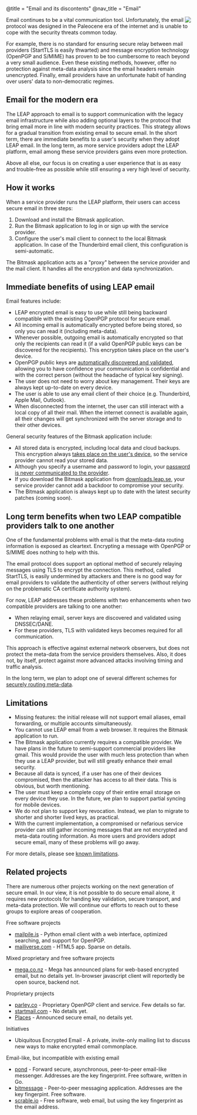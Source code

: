@title = "Email and its discontents"
@nav_title = "Email"

<img src="/img/animated-gifs-email-007.gif" align="right" />

Email continues to be a vital communication tool. Unfortunately, the email protocol was designed in the Paleocene era of the internet and is unable to cope with the security threats common today.

For example, there is no standard for ensuring secure relay between mail providers (StartTLS is easily thwarted) and message encryption technology (OpenPGP and S/MIME) has proven to be too cumbersome to reach beyond a very small audience. Even these existing methods, however, offer no protection against meta-data analysis since the email headers remain unencrypted. Finally, email providers have an unfortunate habit of handing over users' data to non-democratic regimes.

## Email for the modern era

The LEAP approach to email is to support communication with the legacy email infrastructure while also adding optional layers to the protocol that bring email more in line with modern security practices. This strategy allows for a gradual transition from existing email to secure email. In the short term, there are immediate benefits to a user's security when they adopt LEAP email. In the long term, as more service providers adopt the LEAP platform, email among these service providers gains even more protection.

Above all else, our focus is on creating a user experience that is as easy and trouble-free as possible while still ensuring a very high level of security.

## How it works

When a service provider runs the LEAP platform, their users can access secure email in three steps:

1. Download and install the Bitmask application.
2. Run the Bitmask application to log in or sign up with the service provider.
3. Configure the user's mail client to connect to the local Bitmask application. In case of the Thunderbird email client, this configuration is semi-automatic.

The Bitmask application acts as a "proxy" between the service provider and the mail client. It handles all the encryption and data synchronization.

## Immediate benefits of using LEAP email

Email features include:

* LEAP encrypted email is easy to use while still being backward compatible with the existing OpenPGP protocol for secure email.
* All incoming email is automatically encrypted before being stored, so only you can read it (including meta-data).
* Whenever possible, outgoing email is automatically encrypted so that only the recipients can read it (if a valid OpenPGP public keys can be discovered for the recipients). This encryption takes place on the user's device.
* OpenPGP public keys are [automatically discovered and validated](/nicknym), allowing you to have confidence your communication is confidential and with the correct person (without the headache of typical key signing).
* The user does not need to worry about key management. Their keys are always kept up-to-date on every device.
* The user is able to use any email client of their choice (e.g. Thunderbird, Apple Mail, Outlook).
* When disconnected from the internet, the user can still interact with a local copy of all their mail. When the internet connect is available again, all their changes will get synchronized with the server storage and to their other devices.

General security features of the Bitmask application include:

* All stored data is encrypted, including local data and cloud backups. This encryption always [takes place on the user's device](/soledad), so the service provider cannot read your stored data.
* Although you specify a username and password to login, your [password is never communicated to the provider](https://en.wikipedia.org/wiki/Secure_Remote_Password_protocol).
* If you download the Bitmask application from [downloads.leap.se](https://downloads.leap.se), your service provider cannot add a backdoor to compromise your security.
* The Bitmask application is always kept up to date with the latest security patches (coming soon).

## Long term benefits when two LEAP compatible providers talk to one another

One of the fundamental problems with email is that the meta-data routing information is exposed as cleartext. Encrypting a message with OpenPGP or S/MIME does nothing to help with this.

The email protocol does support an optional method of securely relaying messages using TLS to encrypt the connection. This method, called StartTLS, is easily undermined by attackers and there is no good way for email providers to validate the authenticity of other servers (without relying on the problematic CA certificate authority system).

For now, LEAP addresses these problems with two enhancements when two compatible providers are talking to one another:

* When relaying email, server keys are discovered and validated using DNSSEC/DANE.
* For these providers, TLS with validated keys becomes required for all communication.

This approach is effective against external network observers, but does not protect the meta-data from the service providers themselves. Also, it does not, by itself, protect against more advanced attacks involving timing and traffic analysis.

In the long term, we plan to adopt one of several different schemes for [securely routing meta-data](routing).

## Limitations

* Missing features: the initial release will not support email aliases, email forwarding, or multiple accounts simultaneously.
* You cannot use LEAP email from a web browser. It requires the Bitmask application to run.
* The Bitmask application currently requires a compatible provider. We have plans in the future to semi-support commercial providers like gmail. This would provide the user with much less protection than when they use a LEAP provider, but will still greatly enhance their email security.
* Because all data is synced, if a user has one of their devices compromised, then the attacker has access to all their data. This is obvious, but worth mentioning.
* The user must keep a complete copy of their entire email storage on every device they use. In the future, we plan to support partial syncing for mobile devices.
* We do not plan to support key revocation. Instead, we plan to migrate to shorter and shorter lived keys, as practical.
* With the current implementation, a compromised or nefarious service provider can still gather incoming messages that are not encrypted and meta-data routing information. As more users and providers adopt secure email, many of these problems will go away.

For more details, please see [known limitations](limitations).

## Related projects

There are numerous other projects working on the next generation of secure email. In our view, it is not possible to do secure email alone, it requires new protocols for handing key validation, secure transport, and meta-data protection. We will continue our efforts to reach out to these groups to explore areas of cooperation.

Free software projects

* [mailpile.is](http://mailpile.is/) - Python email client with a web interface, optimized searching, and support for OpenPGP.
* [mailiverse.com](https://mailiverse.com) - HTML5 app. Sparse on details.

Mixed proprietary and free software projects

* [mega.co.nz](https://mega.co.nz/) - Mega has announced plans for web-based encrypted email, but no details yet. In-browser javascript client will reportedly be open source, backend not.

Proprietary projects

* [parley.co](http://parley.co) - Proprietary OpenPGP client and service. Few details so far.
* [startmail.com](https://startmail.com/) - No details yet.
* [Places](https://ansamb.com/) - Announced secure email, no details yet.

Initiatives

* Ubiquitous Encrypted Email - A private, invite-only mailing list to discuss new ways to make encrypted email commonplace.

Email-like, but incompatible with existing email

* [pond](https://pond.imperialviolet.org/) - Forward secure, asynchronous, peer-to-peer email-like messenger. Addresses are the key fingerprint. Free software, written in Go.
* [bitmessage](https://bitmessage.org) - Peer-to-peer messaging application. Addresses are the key fingerpint. Free software.
* [scrable.io](https://scramble.io/doc/) - Free software, web email, but using the key fingerprint as the email address.